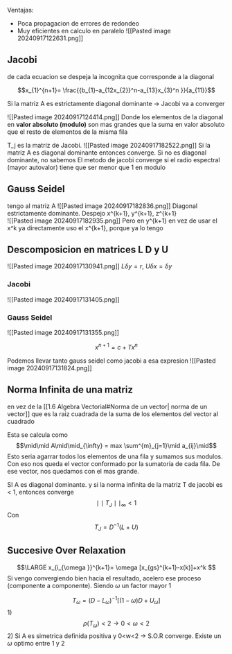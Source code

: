Ventajas:
- Poca propagacion de errores de redondeo
- Muy eficientes en calculo en paralelo
![[Pasted image 20240917122631.png]]

## Jacobi 
de cada ecuacion se despeja la incognita que corresponde a la diagonal

$$x_{1}^{n+1}= \frac{{b_{1}-a_{12x_{2}}^n-a_{13}x_{3}^n }}{a_{11}}$$

Si la matriz A es estrictamente diagonal dominante -> Jacobi va a converger

![[Pasted image 20240917124414.png]]
Donde los elementos de la diagonal en **valor absoluto (modulo)** son mas grandes que la suma en valor absoluto que el resto de elementos de la misma fila


T_j es la matriz de Jacobi. ![[Pasted image 20240917182522.png]]
Si la matriz A es diagonal dominante entonces converge. Si no es diagonal dominante, no sabemos
El metodo de jacobi converge si el radio espectral (mayor autovalor) tiene que ser menor que 1 en modulo

## Gauss Seidel 

tengo al matriz A
![[Pasted image 20240917182836.png]]
Diagonal estrictamente dominante.
Despejo x^{k+1}, y^{k+1}, z^{k+1}  
![[Pasted image 20240917182935.png]]
Pero en y^{k+1} en vez de usar el x^k ya directamente uso el x^{k+1}, porque ya lo tengo
## Descomposicion en matrices L D y U
![[Pasted image 20240917130941.png]]
$L \delta y=r$, $U \delta x= \delta y$

### Jacobi
![[Pasted image 20240917131405.png]]

### Gauss Seidel 
![[Pasted image 20240917131355.png]]

$$x^{n+1} = c + T x ^n$$

Podemos llevar tanto gauss seidel como jacobi a esa expresion 
![[Pasted image 20240917131824.png]]


## Norma Infinita de una matriz 
en vez de la [[1.6 Algebra Vectorial#Norma de un vector| norma de un vector]] que es la raiz cuadrada de la suma de los elementos del vector al cuadrado

Esta se calcula como $$\mid\mid A\mid\mid_{\infty} = max \sum^{m}_{j=1}\mid a_{ij}\mid$$
Esto seria agarrar todos los elementos de una fila y sumamos sus modulos. Con eso nos queda el vector conformado por la sumatoria de cada fila. De ese vector, nos quedamos con el mas grande.



SI A es diagonal dominante.
y si la norma infinita de la matriz T de jacobi es < 1, entonces converge
$$\mid\mid T_{J}\mid\mid_{\infty}<1$$
Con 
$$T_{J}=D^{-1}(L+U)$$



## Succesive Over Relaxation 

$$\LARGE x_{i_{\omega }}^{k+1}= \omega [x_{gs}^{k+1}-x(k)]+x^k $$ Si vengo convergiendo bien hacia el resultado, acelero ese proceso (componente a componente). Siendo $\omega$ un factor mayor 1

$$T_{\omega}= (D-L_{\omega})^{-1} [(1-\omega)D+U_{\omega}]$$1) $$\rho(T_{\omega})<2\to 0<\omega<2$$
2) Si A es simetrica definida positiva y 0<w<2 -> S.O.R converge. Existe un $\omega$ optimo entre 1 y 2